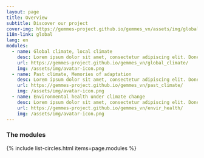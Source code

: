```yaml
---
layout: page
title: Overview
subtitle: Discover our project
cover-img: https://gemmes-project.github.io/gemmes_vn/assets/img/global.jpg
i18n-link: global
lang: en
modules:
  - name: Global climate, local climate
    desc: Lorem ipsum dolor sit amet, consectetur adipiscing elit. Donec sed sapien dignissim, consectetur tellus ultrices, ultricies orci.
    url: https://gemmes-project.github.io/gemmes_vn/global_climate/
    img: /assets/img/avatar-icon.png
  - name: Past climate, Memories of adaptation
    desc: Lorem ipsum dolor sit amet, consectetur adipiscing elit. Donec sed sapien dignissim, consectetur tellus ultrices, ultricies orci.
    url: https://gemmes-project.github.io/gemmes_vn/past_climate/
    img: /assets/img/avatar-icon.png
  - name: Environmental health under climate change
    desc: Lorem ipsum dolor sit amet, consectetur adipiscing elit. Donec sed sapien dignissim, consectetur tellus ultrices, ultricies orci.
    url: https://gemmes-project.github.io/gemmes_vn/envir_health/
    img: /assets/img/avatar-icon.png
---
```


### The modules

{% include list-circles.html items=page.modules %}